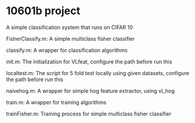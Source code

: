 # 10601b project
A simple classification system that runs on CIFAR 10

FisherClassify.m: A simple multiclass fisher classifier

classify.m: A wrapper for classification algorithms

init.m: The initialization for VLfeat, configure the path before run this

localtest.m: The script for 5 fold test locally using given datasets, configure the path before run this

naivehog.m: A wrapper for simple hog feature extractor, using vl_hog

train.m: A wrapper for training algorithms

trainFisher.m: Training process for simple multiclass fisher classifier

